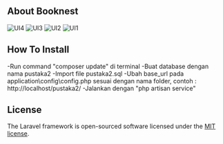 ## About Booknest
![UI4](https://github.com/faatihahr/Pustaka2/assets/121376054/ec82b652-8853-41d1-8724-575345a94ab5)
![UI3](https://github.com/faatihahr/Pustaka2/assets/121376054/a6ce3ec3-4405-41b6-a01c-100654512375)
![UI2](https://github.com/faatihahr/Pustaka2/assets/121376054/63af70df-0316-4796-9032-6717cbae155a)
![UI1](https://github.com/faatihahr/Pustaka2/assets/121376054/0790373c-b29a-4e67-bb25-e6aadf4d5367)

## How To Install

-Run command "composer update" di terminal
-Buat database dengan nama pustaka2
-Import file pustaka2.sql
-Ubah base_url pada application\config\config.php sesuai dengan nama folder, contoh : http://localhost/pustaka2/
-Jalankan dengan "php artisan service"

## License

The Laravel framework is open-sourced software licensed under the [MIT license](https://opensource.org/licenses/MIT).

